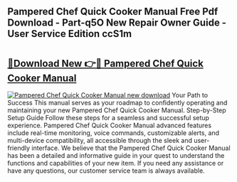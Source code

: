 ## Pampered Chef Quick Cooker Manual Free Pdf Download - Part-q5O New Repair Owner Guide - User Service Edition ccS1m

# <h2><a href="http://bc38955.oget.top/?id=Pampered+Chef+Quick+Cooker+Manual">🔗Download New 👉🔴 Pampered Chef Quick Cooker Manual</a></h2>

[![Pampered Chef Quick Cooker Manual new download](https://i.imgur.com/5g1atiW.png)](http://bc38955.oget.top/?id=Pampered+Chef+Quick+Cooker+Manual)
Your Path to Success This manual serves as your roadmap to confidently operating and maintaining your new Pampered Chef Quick Cooker Manual. Step-by-Step Setup Guide Follow these steps for a seamless and successful setup experience. Pampered Chef Quick Cooker Manual advanced features include real-time monitoring, voice commands, customizable alerts, and multi-device compatibility, all accessible through the sleek and user-friendly interface. We believe that the Pampered Chef Quick Cooker Manual has been a detailed and informative guide in your quest to understand the functions and capabilities of your new item. If you need any assistance or have any questions, our customer service team is always available.
